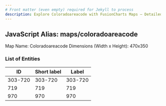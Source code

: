 ```yaml
---
# Front matter (even empty) required for Jekyll to process
description: Explore Coloradoareacode with FusionCharts Maps – Detailed features for seamless integration. Try now & enhance your data visualization today! 
---
```


## JavaScript Alias: maps/coloradoareacode

Map Name: Coloradoareacode
Dimensions (Width x Height): 470x350





### List of Entities

ID | Short label | Label
---|---|---|
303-720|303-720|303-720
719|719|719
970|970|970

